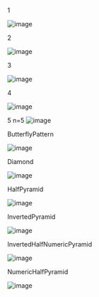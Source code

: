 1

![image](https://github.com/KirannThakur/Pattern/assets/134675862/4833fadd-28be-4019-bb71-e65dd5d6f10e)

2

![image](https://github.com/KirannThakur/Pattern/assets/134675862/aea1d79c-c790-4ce9-9462-5813ab94af1a)

3

![image](https://github.com/KirannThakur/Pattern/assets/134675862/49d31bb0-9f08-4644-bef6-1e75cc00000d)

4

![image](https://github.com/KirannThakur/Pattern/assets/134675862/86768cbc-b456-40f4-bf4e-dad986206797)

5
n=5
![image](https://github.com/KirannThakur/Pattern/assets/134675862/dbc1fdca-a866-46a4-8fa9-8ee52b36a149)


ButterflyPattern

![image](https://github.com/KirannThakur/Pattern/assets/134675862/15af10db-c2ff-4ba8-b8ba-637030c4814c)
 
 
Diamond

![image](https://github.com/KirannThakur/Pattern/assets/134675862/47f3ba13-c308-47e9-ac59-b7874fe9cc54)



HalfPyramid

![image](https://github.com/KirannThakur/Pattern/assets/134675862/261acb45-5d09-4d81-b3ba-ec7a903349a9)


InvertedPyramid

![image](https://github.com/KirannThakur/Pattern/assets/134675862/912a5f54-9439-484b-b71f-f9846d8fc86f)

InvertedHalfNumericPyramid

![image](https://github.com/KirannThakur/Pattern/assets/134675862/c9448563-c2a0-47b1-b838-c778aa59262b)


NumericHalfPyramid

![image](https://github.com/KirannThakur/Pattern/assets/134675862/639f7899-ca1e-4761-ba72-7a314f9b214d)

